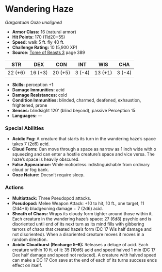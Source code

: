 # Wandering Haze

*Gargantuan* *Ooze* *unaligned*

- **Armor Class:** 16 (natural armor)
- **Hit Points:** 170 (11d20+55)
- **Speed:** walk 5 ft. fly 40 ft.
- **Challenge Rating:** 10 (5,900 XP)
- **Source:** [Tome of Beasts 3](https://koboldpress.com/kpstore/product/tome-of-beasts-3-for-5th-edition/) page 389

| STR | DEX | CON | INT | WIS | CHA |
| --- | --- | --- | --- | --- | --- |
| 22 (+6) | 16 (+3) | 20 (+5) | 3 (-4) | 13 (+1) | 3 (-4) |

- **Skills:** perception +1
- **Damage Immunities:** acid
- **Damage Resistances:** cold
- **Condition Immunities:** blinded, charmed, deafened, exhaustion, frightened, prone
- **Senses:** blindsight 120' (blind beyond), passive Perception 15
- **Languages:** —

### Special Abilities

- **Acidic Fog:** A creature that starts its turn in the wandering haze’s space takes 7 (2d6) acid.
- **Cloud Form:** Can move through a space as narrow as 1 inch wide with o squeezing and can enter a hostile creature’s space and vice versa. The haze’s space is heavily obscured.
- **False Appearance:** While motionless indistinguishable from ordinary cloud or fog bank.
- **Ooze Nature:** Doesn’t require sleep.

### Actions

- **Multiattack:** Three Pseudopod attacks.
- **Pseudopod:** Melee Weapon Attack: +10 to hit, 10 ft., one target, 11 (2d4+6) bludgeoning damage + 7 (2d6) acid.
- **Sheath of Chaos:** Wraps its cloudy form tighter around those within it. Each creature in the wandering haze’s space: 27 (6d8) psychic and is disoriented until end of its next turn as its mind fills with gibbering terrors of chaos that created haze’s form (DC 17 Wis half damage and not disoriented). When a disoriented creature moves it moves in a random direction.
- **Acidic Cloudburst (Recharge 5–6):** Releases a deluge of acid. Each creature within 10 ft. of it: 35 (10d6) acid and speed halved 1 min (DC 17 Dex half damage and speed not reduced). A creature with halved speed can make a DC 17 Con save at the end of each of its turns success ends effect on itself.


